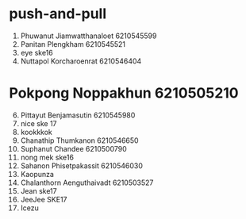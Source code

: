# push-and-pull

1. Phuwanut Jiamwatthanaloet 6210545599
2. Panitan Plengkham 6210545521
3. eye ske16
4. Nuttapol Korcharoenrat 6210546404
# Pokpong Noppakhun 6210505210
6. Pittayut Benjamasutin 6210545980
7. nice ske 17
8. kookkkok
9. Chanathip Thumkanon 6210546650
10. Suphanut Chandee 6210500790
11. nong mek ske16
12. Sahanon Phisetpakassit 6210546030   
13. Kaopunza 
14. Chalanthorn Aenguthaivadt 6210503527
15. Jean ske17
16. JeeJee SKE17
17. Icezu
